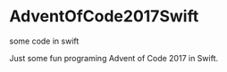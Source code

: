 # AdventOfCode2017Swift
some code in swift

Just some fun programing Advent of Code 2017 in Swift. 
